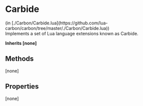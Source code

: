 <link href="../../style.css" rel="stylesheet" type="text/css"/>
<h1 class="class-title">Carbide</h1>
<span class="file-link">(in [./Carbon/Carbide.lua](https://github.com/lua-carbon/carbon/tree/master/./Carbon/Carbide.lua))</span><br/>
Implements a set of Lua language extensions known as Carbide.

**Inherits [none]**

## Methods
[none]

## Properties
[none]
